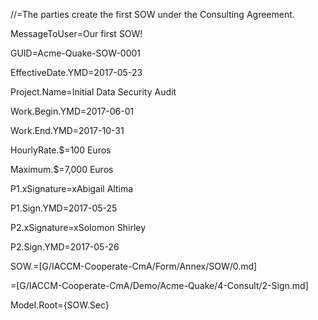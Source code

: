 //=The parties create the first SOW under the Consulting Agreement.

MessageToUser=Our first SOW!

GUID=Acme-Quake-SOW-0001

EffectiveDate.YMD=2017-05-23

Project.Name=Initial Data Security Audit

Work.Begin.YMD=2017-06-01

Work.End.YMD=2017-10-31

HourlyRate.$=100 Euros

Maximum.$=7,000 Euros

P1.xSignature=xAbigail Altima

P1.Sign.YMD=2017-05-25

P2.xSignature=xSolomon Shirley

P2.Sign.YMD=2017-05-26

SOW.=[G/IACCM-Cooperate-CmA/Form/Annex/SOW/0.md]

=[G/IACCM-Cooperate-CmA/Demo/Acme-Quake/4-Consult/2-Sign.md]
  
Model.Root={SOW.Sec}
